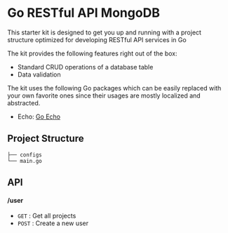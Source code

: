 # Go RESTful API MongoDB

This starter kit is designed to get you up and running with a project structure optimized for developing
RESTful API services in Go

The kit provides the following features right out of the box:

* Standard CRUD operations of a database table
* Data validation
 
The kit uses the following Go packages which can be easily replaced with your own favorite ones
since their usages are mostly localized and abstracted. 

* Echo: [Go Echo](https://github.com/labstack/echo/v4)


## Project Structure
```
├── configs
└── main.go
```

## API

#### /user
* `GET` : Get all projects
* `POST` : Create a new user